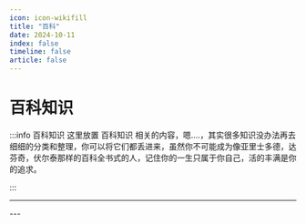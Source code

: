 ```yaml
---
icon: icon-wikifill
title: "百科"
date: 2024-10-11
index: false
timeline: false
article: false
---
```

# 百科知识

:::info 百科知识
这里放置 百科知识 相关的内容，嗯....，其实很多知识没办法再去细细的分类和整理，你可以将它们都丢进来，虽然你不可能成为像亚里士多德，达芬奇，伏尔泰那样的百科全书式的人，记住你的一生只属于你自己，活的丰满是你的追求。

:::

---

<Catalog base="/study/wiki/" />
---